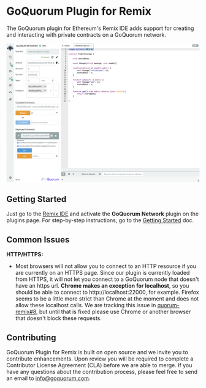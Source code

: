 # GoQuorum Plugin for Remix

The GoQuorum plugin for Ethereum's Remix IDE adds support for creating and interacting with private contracts on a GoQuorum network.

![screenshot](images/quorum-remix.png "screenshot")

## Getting Started

Just go to the [Remix IDE](https://remix.ethereum.org) and activate the **GoQuorum Network** plugin on the plugins page. For step-by-step instructions, go to the [Getting Started](../GettingStarted) doc.

## Common Issues

**HTTP/HTTPS:**
- Most browsers will not allow you to connect to an HTTP resource if you are currently on an HTTPS page.
Since our plugin is currently loaded from HTTPS, it will not let you connect to a GoQuorum node that
doesn't have an https url. **Chrome makes an exception for localhost**, so you should be able to connect to http://localhost:22000,
for example. Firefox seems to be a little more strict than Chrome at the moment and does not allow these
localhost calls. We are tracking this issue in [quorum-remix#8](https://github.com/jpmorganchase/quorum-remix/issues/8),
but until that is fixed please use Chrome or another browser that doesn't block these requests. 

## Contributing
GoQuorum Plugin for Remix is built on open source and we invite you to contribute enhancements. Upon
review you will be required to complete a Contributor License Agreement (CLA) before we are able to merge.
If you have any questions about the contribution process, please feel free to send an email to [info@goquorum.com](mailto:info@goquorum.com).
